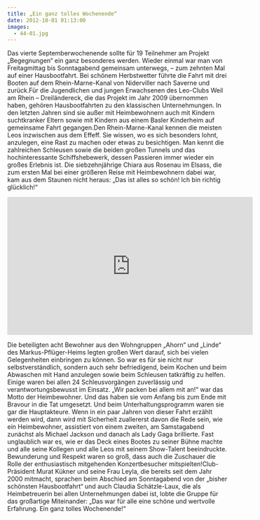 ```yaml
---
title: „Ein ganz tolles Wochenende“
date: 2012-10-01 01:13:00
images:
  - 44-01.jpg
---
```


Das vierte Septemberwochenende sollte für 19 Teilnehmer am Projekt „Begegnungen“ ein ganz besonderes werden. Wieder einmal war man von Freitagmittag bis Sonntagabend gemeinsam unterwegs, – zum zehnten Mal auf einer Hausbootfahrt. Bei schönem Herbstwetter führte die Fahrt mit drei Booten auf dem Rhein-Marne-Kanal von Niderviller nach Saverne und zurück.Für die Jugendlichen und jungen Erwachsenen des Leo-Clubs Weil am Rhein – Dreiländereck, die das Projekt im Jahr 2009 übernommen haben, gehören Hausbootfahrten zu den klassischen Unternehmungen. In den letzten Jahren sind sie außer mit Heimbewohnern auch mit Kindern suchtkranker Eltern sowie mit Kindern aus einem Basler Kinderheim auf gemeinsame Fahrt gegangen.Den Rhein-Marne-Kanal kennen die meisten Leos inzwischen aus dem Effeff. Sie wissen, wo es sich besonders lohnt, anzulegen, eine Rast zu machen oder etwas zu besichtigen. Man kennt die zahlreichen Schleusen sowie die beiden großen Tunnels und das hochinteressante Schiffshebewerk, dessen Passieren immer wieder ein großes Erlebnis ist. Die siebzehnjährige Chiara aus Rosenau im Elsass, die zum ersten Mal bei einer größeren Reise mit Heimbewohnern dabei war, kam aus dem Staunen nicht heraus: „Das ist alles so schön! Ich bin richtig glücklich!“

<iframe
  width="560"
  height="315"
  src="https://www.youtube-nocookie.com/embed/xmbYHcsRxIw"
  title="Video zur Hausbootfahrt"
  frameborder="0"
  allow="accelerometer; autoplay; clipboard-write; encrypted-media; gyroscope; picture-in-picture"
  allowfullscreen
></iframe>

Die beteiligten acht Bewohner aus den Wohngruppen „Ahorn“ und „Linde“ des Markus-Pflüger-Heims legten großen Wert darauf, sich bei vielen Gelegenheiten einbringen zu können. So war es für sie nicht nur selbstverständlich, sondern auch sehr befriedigend, beim Kochen und beim Abwaschen mit Hand anzulegen sowie beim Schleusen tatkräftig zu helfen. Einige waren bei allen 24 Schleusvorgängen zuverlässig und verantwortungsbewusst im Einsatz. „Wir packen bei allem mit an!“ war das Motto der Heimbewohner. Und das haben sie vom Anfang bis zum Ende mit Bravour in die Tat umgesetzt. Und beim Unterhaltungsprogramm waren sie gar die Hauptakteure. Wenn in ein paar Jahren von dieser Fahrt erzählt werden wird, dann wird mit Sicherheit zuallererst davon die Rede sein, wie ein Heimbewohner, assistiert von einem zweiten, am Samstagabend zunächst als Michael Jackson und danach als Lady Gaga brillierte. Fast unglaublich war es, wie er das Deck eines Bootes zu seiner Bühne machte und alle seine Kollegen und alle Leos mit seinem Show-Talent beeindruckte. Bewunderung und Respekt waren so groß, dass auch die Zuschauer die Rolle der enthusiastisch mitgehenden Konzertbesucher mitspielten!Club-Präsident Murat Kükner und seine Frau Leyla, die bereits seit dem Jahr 2000 mitmacht, sprachen beim Abschied am Sonntagabend von der „bisher schönsten Hausbootfahrt“ und auch Claudia Schätzle-Laux, die als Heimbetreuerin bei allen Unternehmungen dabei ist, lobte die Gruppe für das großartige Miteinander: „Das war für alle eine schöne und wertvolle Erfahrung. Ein ganz tolles Wochenende!“
